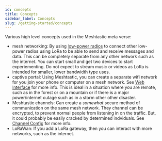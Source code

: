 ```yaml
---
id: concepts
title: Concepts
sidebar_label: Concepts
slug: /getting-started/concepts
---
```


Various high level concepts used in the Meshtastic meta verse:

* mesh networking: By using [low-power radios](https://meshtastic.org/docs/hardware) to connect other low-power radios using LoRa to be able to send and receive messages and data. This can be completely separate from any other network such as the internet. You can start small and get two devices to start experiementing. Do not expect to stream music or videos as LoRa is intended for smaller, lower bandwidth type uses.
* captive portal: Using Meshtastic, you can create a separate wifi network for you join your phone or computer on a mesh network. See [Web Interface](https://meshtastic.org/docs/software/web/web-app-software) for more info. This is ideal in a situation where you are remote, such as in the forest or on a mountain or if there is a major power/internet outage such as in a storm other other disaster.
* Meshtastic channels: Can create a *somewhat* secure method of communication on the same mesh network. They channel can be encrypted, to prevent normal people from listening in on the traffic. But, it could probably be easily cracked by determined indviduals. See [Channel Config](https://meshtastic.org/docs/software/settings/channel) for more info.
* LoRaWan: If you add a LoRa gateway, then you can interact with more networks, such as the internet.
